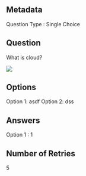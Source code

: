 ## Metadata
Question Type : Single Choice

## Question
What is cloud?<br />

<img src="https://docs-api-qa.cloudlabs.ai/repos/raw.githubusercontent.com/Rabin-spektra/Demo-Repo/main/196993496zpeJ/images/cloud-computing_4215877.png?token=8b2t1Sg45N8JBe8QNwBlyhJq" />

## Options
Option 1: asdf
Option 2: dss

## Answers
Option 1 : 1

## Number of Retries
5

